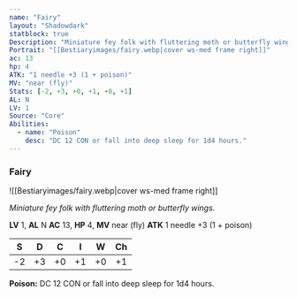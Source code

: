 ```yaml
---
name: "Fairy"
layout: "Shadowdark"
statblock: true
Description: "Miniature fey folk with fluttering moth or butterfly wings."
Portrait: "[[Bestiaryimages/fairy.webp|cover ws-med frame right]]"
ac: 13
hp: 4
ATK: "1 needle +3 (1 + poison)"
MV: "near (fly)"
Stats: [-2, +3, +0, +1, +0, +1]
AL: N
LV: 1
Source: "Core"
Abilities:
  - name: "Poison"
    desc: "DC 12 CON or fall into deep sleep for 1d4 hours."
---
```


### Fairy

![[Bestiaryimages/fairy.webp|cover ws-med frame right]]

_Miniature fey folk with fluttering moth or butterfly wings._

**LV** 1, **AL** N
**AC** 13, **HP** 4, **MV** near (fly)
**ATK** 1 needle +3 (1 + poison)

|  S  |  D  |  C  |  I  |  W  |  Ch  |
|:---:|:---:|:---:|:---:|:---:|:----:|
| -2 | +3 | +0 | +1 | +0 | +1 |

**Poison:** DC 12 CON or fall into deep sleep for 1d4 hours.

